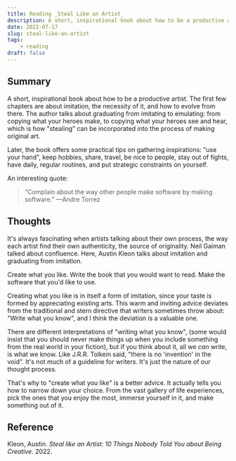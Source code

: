 ```yaml
---
title: Reading _Steal Like an Artist_
description: A short, inspirational book about how to be a productive artist.
date: 2022-07-17
slug: steal-like-an-artist
tags: 
    - reading
draft: false
---
```


## Summary

A short, inspirational book about how to be a productive artist. The first few chapters are about imitation, the necessity of it, and how to evolve from there. The author talks about graduating from imitating to emulating: from copying what your heroes make, to copying what your heroes see and hear, which is how "stealing" can be incorporated into the process of making original art.

Later, the book offers some practical tips on gathering inspirations: "use your hand", keep hobbies, share, travel, be nice to people, stay out of fights, have daily, regular routines, and put strategic constraints on yourself.

An interesting quote:

> “Complain about the way other people make software by making software.” 
>  —Andre Torrez

## Thoughts

It's always fascinating when artists talking about their own process, the way each artist find their own authenticity, the source of originality. Neil Gaiman talked about confluence. Here, Austin Kleon talks about imitation and graduating from imitation. 

Create what you like. Write the book that you would want to read. Make the software that you'd like to use.

Creating what you like is in itself a form of imitation, since your taste is formed by appreciating existing arts. This warm and inviting advice deviates from the traditional and stern directive that writers sometimes throw about: "Write what you know", and I think the deviation is a valuable one.

There are different interpretations of "writing what you know", (some would insist that you should never make things up when you include something from the real world in your fiction), but if you think about it, all we *can* write, is what we know. Like J.R.R. Tolkein said, "there is no 'invention' in the void". It's not much of a guideline for writers. It's just the nature of our thought process. 

That's why to "create what you like" is a better advice. It actually tells you how to narrow down your choice. From the vast gallery of life experiences, pick the ones that you enjoy the most, immerse yourself in it, and make something out of it.

## Reference

Kleon, Austin. *Steal like an Artist: 10 Things Nobody Told You about Being Creative*. 2022.
